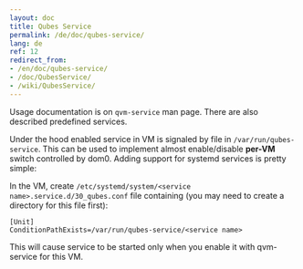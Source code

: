 ```yaml
---
layout: doc
title: Qubes Service
permalink: /de/doc/qubes-service/
lang: de
ref: 12
redirect_from:
- /en/doc/qubes-service/
- /doc/QubesService/
- /wiki/QubesService/
---
```


Usage documentation is on `qvm-service` man page. There are also described predefined services.

Under the hood enabled service in VM is signaled by file in `/var/run/qubes-service`.
This can be used to implement almost enable/disable **per-VM** switch controlled by dom0.
Adding support for systemd services is pretty simple:

In the VM, create `/etc/systemd/system/<service name>.service.d/30_qubes.conf` file
containing (you may need to create a directory for this file first):

~~~
[Unit]
ConditionPathExists=/var/run/qubes-service/<service name>
~~~

This will cause service to be started only when you enable it with qvm-service for this VM.

